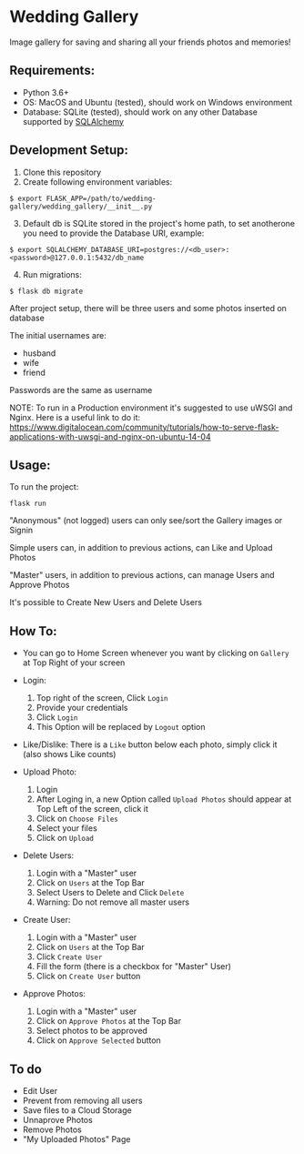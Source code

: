 # Wedding Gallery

Image gallery for saving and sharing all your friends photos and memories!

## Requirements:
- Python 3.6+
- OS: MacOS and Ubuntu (tested), should work on Windows environment
- Database: SQLite (tested), should work on any other Database supported by [SQLAlchemy](https://www.sqlalchemy.org)

## Development Setup:

1. Clone this repository
2. Create following environment variables:
```
$ export FLASK_APP=/path/to/wedding-gallery/wedding_gallery/__init__.py
```
3. Default db is SQLite stored in the project's home path, to set anotherone you need to provide the Database URI, example:

```
$ export SQLALCHEMY_DATABASE_URI=postgres://<db_user>:<password>@127.0.0.1:5432/db_name
```
4. Run migrations:
```
$ flask db migrate
```

After project setup, there will be three users and some photos inserted on database

The initial usernames are:
- husband
- wife
- friend

Passwords are the same as username

NOTE: To run in a Production environment it's suggested to use uWSGI and Nginx. Here is a useful link to do it:
https://www.digitalocean.com/community/tutorials/how-to-serve-flask-applications-with-uwsgi-and-nginx-on-ubuntu-14-04


## Usage:

To run the project:
```
flask run
```

"Anonymous" (not logged) users can only see/sort the Gallery images or Signin

Simple users can, in addition to previous actions, can Like and Upload Photos

"Master" users, in addition to previous actions, can manage Users and Approve Photos

It's possible to Create New Users and Delete Users


## How To:
- You can go to Home Screen whenever you want by clicking on `Gallery` at Top Right of your screen

- Login:
   1. Top right of the screen, Click `Login`
   2. Provide your credentials
   3. Click `Login`
   4. This Option will be replaced by `Logout` option

- Like/Dislike: There is a `Like` button below each photo, simply click it (also shows Like counts)

- Upload Photo:
   1. Login
   2. After Loging in, a new Option called `Upload Photos` should appear at Top Left of the screen, click it
   3. Click on `Choose Files`
   4. Select your files
   5. Click on `Upload`

- Delete Users:
  1. Login with a "Master" user
  2. Click on `Users` at the Top Bar
  3. Select Users to Delete and Click `Delete`
  4. Warning: Do not remove all master users

- Create User:
  1. Login with a "Master" user
  2. Click on `Users` at the Top Bar
  3. Click `Create User`
  4. Fill the form (there is a checkbox for "Master" User)
  5. Click on `Create User` button


- Approve Photos:
  1. Login with a "Master" user
  2. Click on `Approve Photos` at the Top Bar
  3. Select photos to be approved
  4. Click on `Approve Selected` button


## To do
- Edit User
- Prevent from removing all users
- Save files to a Cloud Storage
- Unnaprove Photos
- Remove Photos
- "My Uploaded Photos" Page
